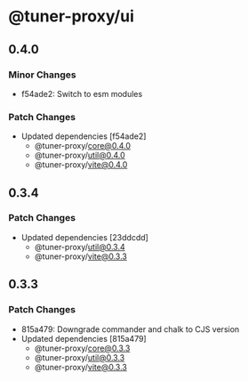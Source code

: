 # @tuner-proxy/ui

## 0.4.0

### Minor Changes

- f54ade2: Switch to esm modules

### Patch Changes

- Updated dependencies [f54ade2]
  - @tuner-proxy/core@0.4.0
  - @tuner-proxy/util@0.4.0
  - @tuner-proxy/vite@0.4.0

## 0.3.4

### Patch Changes

- Updated dependencies [23ddcdd]
  - @tuner-proxy/util@0.3.4
  - @tuner-proxy/vite@0.3.3

## 0.3.3

### Patch Changes

- 815a479: Downgrade commander and chalk to CJS version
- Updated dependencies [815a479]
  - @tuner-proxy/core@0.3.3
  - @tuner-proxy/util@0.3.3
  - @tuner-proxy/vite@0.3.3
